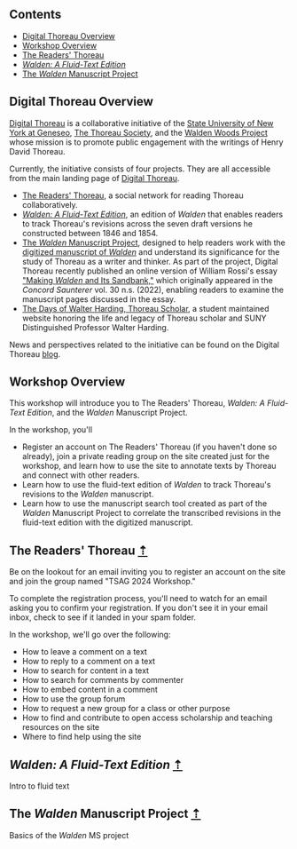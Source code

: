 ## <a name="contents"></a> Contents

- [Digital Thoreau Overview](#digital-thoreau-overview)
- [Workshop Overview](#workshop-overview)
- [The Readers' Thoreau](#readers-thoreau)
- [*Walden: A Fluid-Text Edition*](#fluid-text)
- [The *Walden* Manuscript Project](#walden-ms-project)

## <a name="digital-thoreau-overview"></a> Digital Thoreau Overview

[Digital Thoreau](https://digitalthoreau.org) is a collaborative initiative of the [State University of New York at Geneseo](https://geneseo.edu), [The Thoreau Society](https://thoreausociety.org), and the [Walden Woods Project](https://walden.org) whose mission is to promote public engagement with the writings of Henry David Thoreau.

Currently, the initiative consists of four projects. They are all accessible from the main landing page of [Digital Thoreau](https://digitalthoreau.org).

- [The Readers' Thoreau](https://commons.digitalthoreau.org), a social network for reading Thoreau collaboratively.
- [*Walden: A Fluid-Text Edition*](https://digitalthoreau.org/fluid-text-toc/), an edition of *Walden* that enables readers to track Thoreau's revisions across the seven draft versions he constructed between 1846 and 1854.
- [The *Walden* Manuscript Project](https://digitalthoreau.org/the-walden-manuscript-project/), designed to help readers work with the [digitized manuscript of *Walden*](https://cdm16003.contentdm.oclc.org/digital/collection/p16003coll16) and understand its significance for the study of Thoreau as a writer and thinker. As part of the project, Digital Thoreau recently published an online version of William Rossi's essay ["Making *Walden* and Its Sandbank,"](https://digitalthoreau.org/making-walden-and-its-sandbank/) which originally appeared in the *Concord Saunterer* vol. 30 n.s. (2022), enabling readers to examine the manuscript pages discussed in the essay.
- [The Days of Walter Harding, Thoreau Scholar](https://walterharding.org), a student maintained website honoring the life and legacy of Thoreau scholar and SUNY Distinguished Professor Walter Harding.

News and perspectives related to the initiative can be found on the Digital Thoreau [blog](https://digitalthoreau.org/blog/).

## <a name="workshop-overview"></a> Workshop Overview

This workshop will introduce you to The Readers' Thoreau, *Walden: A Fluid-Text Edition*, and the *Walden* Manuscript Project.

In the workshop, you'll

- Register an account on The Readers' Thoreau (if you haven't done so already), join a private reading group on the site created just for the workshop, and learn how to use the site to annotate texts by Thoreau and connect with other readers.
- Learn how to use the fluid-text edition of *Walden* to track Thoreau's revisions to the *Walden* manuscript.
- Learn how to use the manuscript search tool created as part of the *Walden* Manuscript Project to correlate the transcribed revisions in the fluid-text edition with the digitized manuscript.

## <a name="readers-thoreau"></a> The Readers' Thoreau [&#8673;](#contents)

Be on the lookout for an email inviting you to register an account on the site and join the group named "TSAG 2024 Workshop."

To complete the registration process, you'll need to watch for an email asking you to confirm your registration. If you don't see it in your email inbox, check to see if it landed in your spam folder.

In the workshop, we'll go over the following:

- How to leave a comment on a text
- How to reply to a comment on a text
- How to search for content in a text
- How to search for comments by commenter
- How to embed content in a comment
- How to use the group forum
- How to request a new group for a class or other purpose
- How to find and contribute to open access scholarship and teaching resources on the site
- Where to find help using the site


## <a name="fluid-text"></a> *Walden: A Fluid-Text Edition* [&#8673;](#contents)

Intro to fluid text

## <a name="walden-ms-project"></a> The *Walden* Manuscript Project [&#8673;](#contents)

Basics of the *Walden* MS project